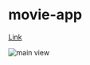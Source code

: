 # movie-app
[Link](https://rivera00255-movie-app.netlify.app)   
   
![main view](https://user-images.githubusercontent.com/93629526/154083849-f7bc41ba-fef5-4e1e-a3c7-8dafa346eebb.jpg)

